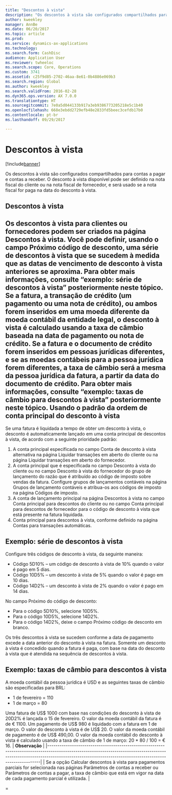 ```yaml
---
title: "Descontos à vista"
description: "Os descontos à vista são configurados compartilhados para contas a pagar e contas a receber.  O desconto à vista disponível pode ser definido na nota fiscal do cliente ou na nota fiscal de fornecedor, e será usado se a nota fiscal for paga na data do desconto à vista."
author: kweekley
manager: AnnBe
ms.date: 06/20/2017
ms.topic: article
ms.prod: 
ms.service: dynamics-ax-applications
ms.technology: 
ms.search.form: CashDisc
audience: Application User
ms.reviewer: twheeloc
ms.search.scope: Core, Operations
ms.custom: 3741
ms.assetid: c25f9d85-2702-46aa-8e61-0b4886e069b3
ms.search.region: Global
ms.author: kweekley
ms.search.validFrom: 2016-02-28
ms.dyn365.ops.version: AX 7.0.0
ms.translationtype: HT
ms.sourcegitcommit: 7e0a5d044133b917a3eb9386773205218e5c1b40
ms.openlocfilehash: 668e3ebdd2729efb48e2833fd5beec3cefdb17b0
ms.contentlocale: pt-br
ms.lasthandoff: 09/29/2017

---
```


# <a name="cash-discounts"></a>Descontos à vista

[!include[banner](../includes/banner.md)]


Os descontos à vista são configurados compartilhados para contas a pagar e contas a receber.  O desconto à vista disponível pode ser definido na nota fiscal do cliente ou na nota fiscal de fornecedor, e será usado se a nota fiscal for paga na data do desconto à vista. 

<a name="cash-discounts"></a>Descontos à vista
--------------

Os descontos à vista para clientes ou fornecedores podem ser criados na página Descontos à vista. Você pode definir, usando o campo Próximo código de desconto, uma série de descontos à vista que se sucedem à medida que as datas de vencimento de desconto à vista anteriores se aproxima. Para obter mais informações, consulte “exemplo: série de descontos à vista” posteriormente neste tópico. Se a fatura, a transação de crédito (um pagamento ou uma nota de crédito), ou ambos forem inseridos em uma moeda diferente da moeda contábil da entidade legal, o desconto à vista é calculado usando a taxa de câmbio baseada na data de pagamento ou nota de crédito. Se a fatura e o documento de crédito forem inseridos em pessoas jurídicas diferentes, e se as moedas contábeis para a pessoa jurídica forem diferentes, a taxa de câmbio será a mesma da pessoa jurídica da fatura, a partir da data do documento de crédito. Para obter mais informações, consulte “exemplo: taxas de câmbio para descontos à vista” posteriormente neste tópico.
Usando o padrão da ordem de conta principal do desconto à vista
----------------------------------------------

Se uma fatura é liquidada a tempo de obter um desconto à vista, o desconto é automaticamente lançado em uma conta principal de descontos à vista, de acordo com a seguinte prioridade padrão:
1.  A conta principal especificada no campo Conta de desconto à vista alternativa na página Liquidar transações em aberto do cliente ou na página Liquidar transações em aberto do fornecedor.
2.  A conta principal que é especificada no campo Desconto à vista do cliente ou no campo Desconto à vista do fornecedor do grupo de lançamento do razão que é atribuído ao código de imposto sobre vendas da fatura. Configure grupos de lançamentos contáveis na página Grupos de lançamento contáveis e atribua-os aos códigos de imposto na página Códigos de imposto.
3.  A conta de lançamento principal na página Descontos à vista no campo Conta principal para descontos do cliente ou no campo Conta principal para descontos de fornecedor para o código de desconto à vista que está presente na fatura liquidada.
4.  Conta principal para descontos à vista, conforme definido na página Contas para transações automáticas.

## <a name="example-series-of-cash-discounts"></a>Exemplo: série de descontos à vista
Configure três códigos de desconto à vista, da seguinte maneira:
-   Código 5D10% – um código de desconto à vista de 10% quando o valor é pago em 5 dias.
-   Código 10D5% – um desconto à vista de 5% quando o valor é pago em 10 dias.
-   Código 14D2% – um desconto à vista de 2% quando o valor é pago em 14 dias.

No campo Próximo do código de desconto:
-   Para o código 5D10%, selecione 10D5%.
-   Para o código 10D5%, selecione 14D2%.
-   Para o código 14D2%, deixe o campo Próximo código de desconto em branco.

Os três descontos à vista se sucedem conforme a data de pagamento excede a data anterior do desconto à vista na fatura. Somente um desconto à vista é concedido quando a fatura é paga, com base na data do desconto à vista que é atendida na sequência de descontos à vista.

## <a name="example-exchange-rates-for-cash-discounts"></a>Exemplo: taxas de câmbio para descontos à vista
A moeda contábil da pessoa jurídica é USD e as seguintes taxas de câmbio são especificadas para BRL:
-   1 de fevereiro = 110
-   1 de março = 80

Uma fatura de US$ 1000 com base nas condições do desconto à vista de 20D2% é lançada o 15 de fevereiro. O valor da moeda contábil da fatura é de € 1100. Um pagamento de US$ 980 é liquidado com a fatura em 1 de março. O valor do desconto à vista é de US$ 20. O valor da moeda contábil de pagamento é de US$ 490,00. O valor da moeda contábil do desconto à vista é calculado usando a taxa de câmbio de 1 de março: 20 \* 80 / 100 = € 16.
| **Observação**                                                                                                                                                                                                                             |
|--------------------------------------------------------------------------------------------------------------------------------------------------------------------------------------------------------------------------------------|
| Se a opção Calcular descontos à vista para pagamentos parciais for selecionada nas páginas Parâmetros de contas a receber ou Parâmetros de contas a pagar, a taxa de câmbio que está em vigor na data de cada pagamento parcial é utilizada. |

 
=

 




